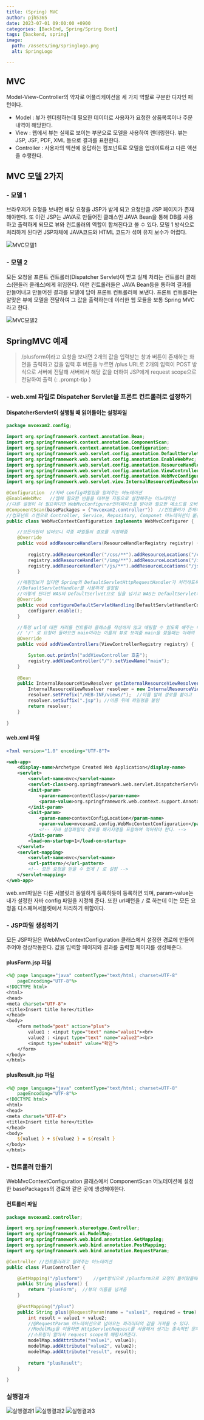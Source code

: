 ```yaml
---
title: (Spring) MVC
author: pjh5365
date: 2023-07-01 09:00:00 +0900
categories: [BackEnd, Spring/Spring Boot]
tags: [backend, spring]
image:
  path: /assets/img/springlogo.png
  alt: SpringLogo

---
```


## MVC

Model-View-Controller의 약자로 어플리케이션을 세 가지 역할로 구분한 디자인 패턴이다.

- Model : 뷰가 렌더링하는데 필요한 데이터로 사용자가 요청한 상품목록이나 주문 내역이 해당한다.
- View : 웹에서 뷰는 실제로 보이는 부분으로 모델을 사용하여 렌더링한다. 뷰는 JSP, JSF, PDF, XML 등으로 결과를 표현한다.
- Controller : 사용자의 액션에 응답하는 컴포넌트로 모델을 업데이트하고 다른 액션을 수행한다.

## MVC 모델 2가지

### - 모델 1

브라우저가 요청을 보내면 해당 요청을 JSP가 받게 되고 요청만큼 JSP 페이지가 존재해야한다. 또 이런 JSP는 JAVA로 만들어진 클래스인 JAVA Bean을 통해 DB를 사용하고 출력하게 되므로 뷰와 컨트롤러의 역할이 합쳐진다고 볼 수 있다. 모델 1 방식으로 처리하게 된다면 JSP자체에 JAVA코드와 HTML 코드가 섞여 유지 보수가 어렵다.

![MVC모델1](/assets/img/2023-07-01-springMVC/MVC1.png)


### - 모델 2

모든 요청을 프론트 컨트롤러(Dispatcher Servlet)이 받고 실제 처리는 컨트롤러 클래스(핸들러 클래스)에게 위임한다. 이런 컨트롤러들은 JAVA Bean등을 통하여 결과를 만들어내고 만들어진 결과를 모델에 담아 프론트 컨트롤러에 보낸다. 프론트 컨트롤러는 알맞은 뷰에 모델을 전달하여 그 값을 출력하는데 이러한 웹 모듈을 보통 Spring MVC라고 한다.

![MVC모델2](/assets/img/2023-07-01-springMVC/MVC2.png)


## SpringMVC 예제

>/plusform이라고 요청을 보내면 2개의 값을 입력받는 창과 버튼이 존재하는 화면을 출력하고 값을 입력 후 버튼을 누르면 /plus URL로 2개의 입력이 POST 방식으로 서버에 전달해 서버에서 해당 값을 더하여 JSP에게 request scope으로 전달하여 출력
>{: .prompt-tip }

### - web.xml 파일로 Dispatcher Servlet을 프론트 컨트롤러로 설정하기

#### DispatcherServlet이 실행될 때 읽어들이는 설정파일

```java
package mvcexam2.config;

import org.springframework.context.annotation.Bean;
import org.springframework.context.annotation.ComponentScan;
import org.springframework.context.annotation.Configuration;
import org.springframework.web.servlet.config.annotation.DefaultServletHandlerConfigurer;
import org.springframework.web.servlet.config.annotation.EnableWebMvc;
import org.springframework.web.servlet.config.annotation.ResourceHandlerRegistry;
import org.springframework.web.servlet.config.annotation.ViewControllerRegistry;
import org.springframework.web.servlet.config.annotation.WebMvcConfigurer;
import org.springframework.web.servlet.view.InternalResourceViewResolver;

@Configuration	//자바 config파일임을 알려주는 어노테이션
@EnableWebMvc	//웹에 필요한 빈들을 대부분 자동으로 설정해주는 어노테이션
//다른 설정이 더 필요하다면 WebMvcConfigurer인터페이스를 받아와 필요한 메소드를 오버라이딩 해주면 된다.
@ComponentScan(basePackages = {"mvcexam2.controller"})	//컨트롤러가 존재하는 곳의 경로를 패키지를 포함하여 적어준다
//컴포넌트 스캔으로 Controller, Service, Repository, Componet 어노테이션이 붙은 클래스를 찾아 스프링 컨테이너로 관리한다.
public class WebMvcContextConfiguration implements WebMvcConfigurer {	

	//모든자원이 넘어오니 각종 파일들의 경로를 지정해줌
	@Override
	public void addResourceHandlers(ResourceHandlerRegistry registry) {
		
		registry.addResourceHandler("/css/**").addResourceLocations("/css/");
		registry.addResourceHandler("/img/**").addResourceLocations("/img/");
		registry.addResourceHandler("/js/**").addResourceLocations("/js/");
	}

	//매핑정보가 없다면 Spring의 DefaultServletHttpRequestHandler가 처리하도록 하는 메서드
	//DefaultServletHandler를 사용하게 설정함
	//이렇게 된다면 WAS의 DefaultSerlvet으로 일을 넘기고 WAS는 DefaultServlet의 static한 자원을 읽어 보여줌 
	@Override
	public void configureDefaultServletHandling(DefaultServletHandlerConfigurer configurer) {
		configurer.enable();
	}

	//특정 url에 대한 처리를 컨트롤러 클래스를 작성하지 않고 매핑할 수 있도록 해주는 메서드로
	// '/' 로 요청이 들어오면 main이라는 이름의 뷰로 보여줌 main을 찾을때는 아래의 viewResolver로 찾음
	@Override
	public void addViewControllers(ViewControllerRegistry registry) {

		System.out.println("addViewController 호출");
		registry.addViewController("/").setViewName("main");
	}
	
	@Bean
	public InternalResourceViewResolver getInternalResourceViewResolver() {
		InternalResourceViewResolver resolver = new InternalResourceViewResolver();
		resolver.setPrefix("/WEB-INF/views/");	//이름 앞에 경로를 붙이고
		resolver.setSuffix(".jsp");	//이름 뒤에 파일명을 붙임
		return resolver;
	}
	
}
```

#### web.xml 파일

```xml
<?xml version="1.0" encoding="UTF-8"?>

<web-app>
	<display-name>Archetype Created Web Application</display-name>
	<servlet>
	 	<servlet-name>mvc</servlet-name>
	 	<servlet-class>org.springframework.web.servlet.DispatcherServlet</servlet-class>
	 	<init-param>
	 		<param-name>contextClass</param-name>
	 		<param-value>org.springframework.web.context.support.AnnotationConfigWebApplicationContext</param-value>
	 	</init-param>
	 	<init-param>
	 		<param-name>contextConfigLocation</param-name>
	 		<param-value>mvcexam2.config.WebMvcContextConfiguration</param-value>
	 		<!-- 자바 설정파일의 경로를 패키지명을 포함하여 적어줘야 한다. -->
	 	</init-param>
	 	<load-on-startup>1</load-on-startup>
	</servlet>
  	<servlet-mapping>
		<servlet-name>mvc</servlet-name>
 		<url-pattern>/</url-pattern>
  		<!-- 모든 요청을 받을 수 있게 / 로 설정 -->
	</servlet-mapping>
</web-app>
```

web.xml파일은 다른 서블릿과 동일하게 등록하듯이 등록하면 되며, param-value는 내가 설정한 자바 config 파일을 지정해 준다. 또한 url패턴을 `/` 로 하는데 이는 모든 요청을 디스패쳐서블릿에서 처리하기 위함이다.

### - JSP파일 생성하기

모든 JSP파일은 WebMvcContextConfiguration 클래스에서 설정한 경로에 만들어주어야 정상작동한다. 값을 입력할 페이지와 결과를 출력할 페이지를 생성해준다.

#### plusForm.jsp 파일

```jsp
<%@ page language="java" contentType="text/html; charset=UTF-8"
    pageEncoding="UTF-8"%>
<!DOCTYPE html>
<html>
<head>
<meta charset="UTF-8">
<title>Insert title here</title>
</head>
<body>
	<form method="post" action="plus">
		value1 : <input type="text" name="value1"><br>
		value2 : <input type="text" name="value2"><br>
		<input type="submit" value="확인">
	</form>
</body>
</html>
```

#### plusResult.jsp 파일

```jsp
<%@ page language="java" contentType="text/html; charset=UTF-8"
    pageEncoding="UTF-8"%>
<!DOCTYPE html>
<html>
<head>
<meta charset="UTF-8">
<title>Insert title here</title>
</head>
<body>
	${value1 } + ${value2 } = ${result }
</body>
</html>
```

### - 컨트롤러 만들기

WebMvcContextConfiguration 클래스에서 ComponentScan 어노테이션에 설정한 basePackages의 경로와 같은 곳에 생성해야한다.

#### 컨트롤러 파일

```java
package mvcexam2.controller;

import org.springframework.stereotype.Controller;
import org.springframework.ui.ModelMap;
import org.springframework.web.bind.annotation.GetMapping;
import org.springframework.web.bind.annotation.PostMapping;
import org.springframework.web.bind.annotation.RequestParam;

@Controller	//컨트롤러라고 알려주는 어노테이션
public class PlusController {

	@GetMapping("/plusform")	//get방식으로 /plusform으로 요청이 들어왔을때 실행 할 메소드
	public String plusform() {
		return "plusForm";	//뷰의 이름을 넘겨줌
	}
	
	@PostMapping("/plus")
	public String plus(@RequestParam(name = "value1", required = true) int value1, @RequestParam(name = "value2", required = true) int value2, ModelMap modelMap) {
		int result = value1 + value2;
		//@RequestParam	어노테이션으로 넘어오는 파라미터의 값을 가져올 수 있다.
		//ModelMap을 이용하면 HttpServletRequest를 사용해서 생기는 종속적인 문제를 해결할 수 있다.
		//스프링이 알아서 request scope에 매핑시켜준다.
		modelMap.addAttribute("value1", value1);
		modelMap.addAttribute("value2", value2);
		modelMap.addAttribute("result", result);
		
		return "plusResult";
	}
	
}
```

### 실행결과

![실행결과1](/assets/img/2023-07-01-springMVC/result1.png)
![실행결과2](/assets/img/2023-07-01-springMVC/result2.png)
![실행결과3](/assets/img/2023-07-01-springMVC/result3.png)